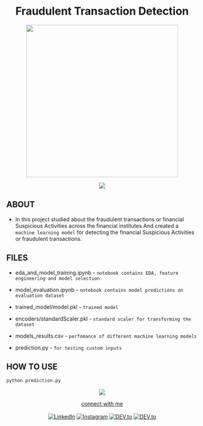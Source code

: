 
<h1 align="center">Fraudulent Transaction Detection

</h1>

 <p><div align="center">
  <img src="/Images/banner.png" width="400px" /> <!-- line breaker --></div></p>
  
   <p><div align="center">
  <img src="https://user-images.githubusercontent.com/73097560/115834477-dbab4500-a447-11eb-908a-139a6edaec5c.gif" /> <!-- line breaker --></div></p>
<!--- header ---->
  
## ABOUT 
- In this project studied about the fraudulent transactions or financial Suspicious Activities across the financial institutes And created a `machine learning model` for detecting the financial Suspicious Activities or fraudulent transactions.

## FILES
- eda_and_model_training.ipynb - `notebook contains EDA, feature engineering and model selection`

- model_evaluation.ipynb  - `notebook contains model predictions on evaluation dataset`

- trained_model/model.pkl - `trained model`

- encoders/standardScaler.pkl - `standard scaler for transforming the dataset`

- models_results.csv - `perfomance of different machine learning models `

- prediction.py - `for testing custom inputs`

## HOW TO USE
```bash
python prediction.py
```
  
 <!--- footer --->
 <div align="center">
  <img src="https://user-images.githubusercontent.com/73097560/115834477-dbab4500-a447-11eb-908a-139a6edaec5c.gif" /> <!-- line breaker -->
<p>

 <a href="https://www.linkedin.com/in/adil-rahman-80b17a23a/"  >connect with me</a><br><br>
<a href="https://www.linkedin.com/in/adil-rahman-80b17a23a/" target="_blank"><img src="https://img.shields.io/badge/LinkedIn-0077B5?style=for-the-badge&logo=linkedin&logoColor=white" alt="LinkedIn"></a> <a href="https://www.instagram.com/___i_am_iron_man/?hl=en" target="_blank"><img src="https://img.shields.io/badge/Instagram-E4405F?style=for-the-badge&logo=instagram&logoColor=white" alt="Instagram"></a> <a href="https://twitter.com/bitbyte_1337" target="_blank"><img src="https://img.shields.io/badge/Twitter-1DA1F2?style=for-the-badge&logo=twitter&logoColor=white" alt="DEV.to"></a> <a href="https://medium.com/@adilrahman_1337" target="_blank"><img src="https://img.shields.io/badge/Medium-12100E?style=for-the-badge&logo=medium&logoColor=white" alt="DEV.to"></a>

</p>
</div>
